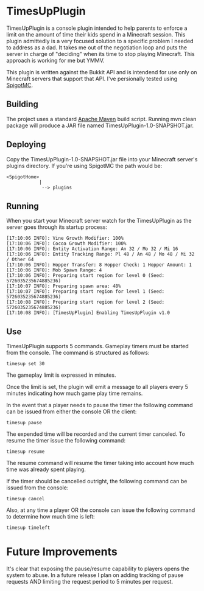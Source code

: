 # TimesUpPlugin
TimesUpPlugin is a console plugin intended to help parents to enforce a limit on the amount of time their kids spend in a Minecraft session. This plugin admittedly is a very focused solution to a specific problem I needed to address as a dad. It takes me out of the negotiation loop and puts the server in charge of "deciding" when its time to stop playing Minecraft. This approach is working for me but YMMV.

This plugin is written against the Bukkit API and is intendend for use only on Minecraft servers that support that API. I've persionally tested using [SpigotMC](https://www.spigotmc.org/). 

## Building

The project uses a standard [Apache Maven](http://maven.apache.org/) build script. Running mvn clean package will produce a JAR file named TimesUpPlugin-1.0-SNAPSHOT.jar. 

## Deploying

Copy the TimesUpPlugin-1.0-SNAPSHOT.jar file into your Minecraft server's plugins directory. If you're using SpigotMC the path would be:

```
<SpigotHome>
            |
             --> plugins
```
## Running
When you start your Minecraft server watch for the TimesUpPlugin as the server goes through its startup process:
```
[17:10:06 INFO]: Vine Growth Modifier: 100%
[17:10:06 INFO]: Cocoa Growth Modifier: 100%
[17:10:06 INFO]: Entity Activation Range: An 32 / Mo 32 / Mi 16
[17:10:06 INFO]: Entity Tracking Range: Pl 48 / An 48 / Mo 48 / Mi 32 / Other 64
[17:10:06 INFO]: Hopper Transfer: 8 Hopper Check: 1 Hopper Amount: 1
[17:10:06 INFO]: Mob Spawn Range: 4
[17:10:06 INFO]: Preparing start region for level 0 (Seed: 5726035235674885236)
[17:10:07 INFO]: Preparing spawn area: 48%
[17:10:07 INFO]: Preparing start region for level 1 (Seed: 5726035235674885236)
[17:10:08 INFO]: Preparing start region for level 2 (Seed: 5726035235674885236)
[17:10:08 INFO]: [TimesUpPlugin] Enabling TimesUpPlugin v1.0
```

## Use
TimesUpPlugin supports 5 commands. Gameplay timers must be started from the console. The command is structured as follows:
```
timesup set 30
```
The gameplay limit is expressed in minutes.

Once the limit is set, the plugin will emit a message to all players every 5 minutes indicating how much game play time remains.

In the event that a player needs to pause the timer the following command can be issued from either the console OR the client:

```
timesup pause
```

The expended time will be recorded and the current timer canceled. To resume the timer issue the following command:

```
timesup resume
```

The resume command will resume the timer taking into account how much time was already spent playing.

If the timer should be cancelled outright, the following command can be issued from the console:

```
timesup cancel
```

Also, at any time a player OR the console can issue the following command to determine how much time is left:

```
timesup timeleft
```

# Future Improvements
It's clear that exposing the pause/resume capability to players opens the system to abuse. In a future release I plan on adding tracking of pause requests AND limiting the request period to 5 minutes per request.


